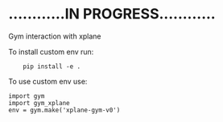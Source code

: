 # ............IN PROGRESS............
Gym interaction with xplane

To install custom env run: 
```
    pip install -e .
```

To use custom env use:
```
import gym
import gym_xplane
env = gym.make('xplane-gym-v0')
```